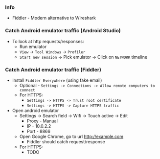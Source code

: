 ### Info
* Fiddler - Modern alternative to Wireshark

### Catch Android emulator traffic (Android Studio)
* To look at http requests/responses:
    * Run emulator
    * `View` -> `Tool Windows` -> `Profiler`
    * `Start new session` -> Pick emulator -> Click on `NETWORK` timeline
    
### Catch Android emulator traffic (Fiddler)
* Install `Fiddler Everywhere` (using fake email)
    * Optional - `Settings -> Connections -> Allow remote computers to connect`
    * For HTTPS:
        * `Settings -> HTTPS -> Trust root certificate`
        * `Settings -> HTTPS -> Capture HTTPS traffic`
* Open android emulator
    * Settings -> Search field -> Wifi -> Touch active -> Edit 
        * Proxy - Manual
        * IP - 10.0.2.2
        * Port - 8866
    * Open Google Chrome, go to url http://example.com
        * Fiddler should catch request/response
    * For HTTPS:
        * TODO
